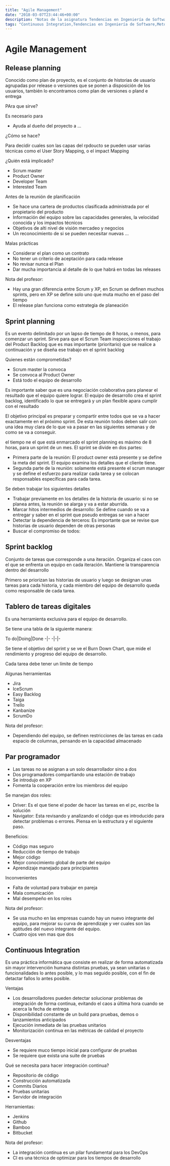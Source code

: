 ```yaml
---
title: "Agile Management"
date: "2018-03-07T23:44:46+00:00"
description: "Notas de la asignatura Tendencias en Ingeniería de Software, donde se repasan algunas prácticas ágiles como el Release Planning, Sprint Planning, Sprint BackLog, Tablero digital de tareas, Par programador y Continuous Integrations"
tags: "Continuous Integration,Tendencias en Ingeniería de Software,Metodologías Ágiles"
---
```

# Agile Management

## Release planning

Conocido como plan de proyecto, es el conjunto de historias de usuario agrupadas por release o versiones que se ponen a disposición de los usuarios, también lo encontramos como plan de versiones o pland e entrega

PAra que sirve?

Es necesario para
* Ayuda al dueño del proyecto a …

¿Cómo se hace?

Para decidir cuales son las capas del rpdoucto se pueden usar varias técnicas como el User Story Mapping, o el impact Mapping

¿Quién está implicado?

* Scrum master
* Product Owner
* Developer Team
* Interested Team

Antes de la reunión de planificación

* Se hace una cartera de productos clasificada administrada por el propietario del producto
* Información del equipo sobre las capacidades generales, la velocidad conocida y los impactos técnicos
* Objetivos de alti nivel de visión mercadeo y negocios
* Un reconocimiento de si se pueden necesitar nuevas …

Malas prácticas
* Considerar el plan como un contrato
* No tener un criterio de aceptación para cada release
* No revisar nunca el Plan
* Dar mucha importancia al detalle de lo que habrá en todas las releases

Nota del profesor:
* Hay una gran diferencia entre Scrum y XP, en Scrum se definen muchos sprints, pero en XP se define solo uno que muta mucho en el paso del tiempo
* El release plan funciona como estrategia de planeación

## Sprint planning

Es un evento delimitado por un lapso de tiempo de 8 horas, o menos, para comenzar un sprint. Sirve para que el Scrum Team inspecciones el trabajo del Product Backlog que es mas importante (prioritario) que se realice a continuación y se diseña ese trabajo en el sprint backlog

Quienes están comprometidas?

* Scrum master la convoca
* Se convoca al Product Owner
* Está todo el equipo de desarrollo

Es importante saber que es una negociación colaborativa para planear el resultado que el equipo quiere lograr. El equipo de desarrollo crea el sprint backlog, identificado lo que se entregará y un plan flexible apara cumplir con el resultado

El objetivo principal es preparar y compartir entre todos que se va a hacer exactamente en el próximo sprint. De esta reunión todos deben salir con una idea muy clara de lo que va a pasar en las siguientes semanas y de como se va a conseguir.

el tiempo ne el que está enmarcado el sprint planning es máximo de 8 horas, para un sprint de un mes. El sprint se divide en dos partes:

* Primera parte de la reunión: El product owner está presente y se define la meta del sprint. El equipo examina los detalles que el cliente tiene.
* Segunda parte de la reunión: solamente está presente el scrum manager y se define el esfuerzo para realizar cada tarea y se colocan responsables específicas para cada tarea.

Se deben trabajar los siguientes detalles
* Trabajar previamente en los detalles de la historia de usuario: si no se planea antes, la reunión se alarga y va a estar aburrida.
* Marcar hitos intermedios de desarrollo: Se define cuando se va a entregar y saber en el sprint que pseudo entregas se van a hacer
* Detectar la dependencia de terceros: Es importante que se revise que historias de usuario dependen de otras personas
* Buscar el compromiso de todos: 

## Sprint backlog

Conjunto de tareas que corresponde a una iteración. Organiza el caos con el que se enfrenta un equipo en cada iteración. Mantiene la transparencia dentro del desarrollo

Primero se priorizan las historias de usuario y luego se designan unas tareas para cada historia, y cada miembro del equipo de desarrollo queda como responsable de cada tarea.

## Tablero de tareas digitales

Es una herramienta exclusiva para el equipo de desarrollo.

Se tiene una tabla de la siguiente manera:

To do|Doing|Done
-|-
-|-|-

Se tiene el objetivo del sprint y se ve el Burn Down Chart, que mide el rendimiento y progreso del equipo de desarrollo.

Cada tarea debe tener un límite de tiempo

Algunas herramientas
* Jira
* IceScrum
* Easy Backlog
* Taiga
* Trello
* Kanbanize
* ScrumDo

Nota del profesor:
* Dependiendo del equipo, se definen restricciones de las tareas en cada espacio de columnas, pensando en la capacidad almacenado

## Par programador

* Las tareas no se asignan a un solo desarrollador sino a dos
* Dos programadores compartiando una estación de trabajo
* Se introdujo en XP
* Fomenta la cooperación entre los miembros del equipo

Se manejan dos roles:
* Driver: Es el que tiene el poder  de hacer las tareas en el pc, escribe la solución
* Navigator: Esta revisando y analizando el códgo que es introducido para detectar problemas o errores. Piensa en la estructura y el siguiente paso.

Beneficios:
* Código mas seguro
* Reducción de tiempo de trabajo
* Mejor código
* Mejor conocimiento global de parte del equipo
* Aprendizaje manejado para principiantes

Inconvenientes
* Falta de voluntad para trabajar en pareja
* Mala comunicación
* Mal desempeño en los roles

Nota del profesor:
* Se usa mucho en las empresas cuando hay un nuevo integrante del equipo, para mejorar su curva de aprendizaje y ver cuales son las aptitudes del nuevo integrante del equipo.
* Cuatro ojos ven mas que dos

## Continuous Integration

Es una práctica informática que consiste en realizar de forma automatizada sin mayor intervención humana distintas pruebas, ya sean unitarias o funcionalidades lo antes posible, y lo mas seguido posible, con el fin de detactar fallos lo antes posible.

Ventajas
* Los desarrolladores pueden detectar  solucionar problemas de integración de forma continua, evitando el caos a última hora cuando se acerca la fecha de entrega
* Disponibilidad constante de un build para pruebas, demos o lanzamientos anticipados
* Ejecución inmediata de las pruebas unitarios
* Monitorización continua en las métricas de calidad el proyecto

Desventajas
* Se requiere muco tiempo inicial para configurar de pruebas
* Se requiere que exista una  suite de pruebas

Qué se necesita para hacer integración continua?
* Repositorio de código
* Construcción automatizada
* Commits Diarios
* Pruebas unitarias
* Servidor de integración

Herramientas:
* Jenkins
* Github
* Bamboo
* Bitbucket

Nota del profesor:
* La integración contínua es un pilar fundamental para los DevOps
* CI es una técnica de optimizar para los tiempos de desarrollo

